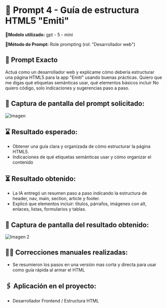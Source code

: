 # 🔹 Prompt 4 - Guía de estructura HTML5 "Emiti"

📍**Modelo utilizado:** gpt - 5 - mini

📍**Método de Prompt:** Role prompting (rol: "Desarrollador web")

## 📝 Prompt Exacto

Actuá como un desarrollador web y explicame cómo debería estructurar una página HTML5 para la app "Emití" usando buenas prácticas. Quiero que me digas qué etiquetas semánticas usar, qué elementos básicos incluir No quiero código, solo indicaciones y sugerencias paso a paso.

## 📸 Captura de pantalla del prompt solicitado:

![Imagen](https://drive.google.com/uc?export=view&id=1_vzJDTqzAON4UI9mppOjUNK_UuUynEsu)


## ⌛ Resultado esperado: 
* Obtener una guía clara y organizada de cómo estructurar la página HTML5.
* Indicaciones de qué etiquetas semánticas usar y cómo organizar el contenido

## ⏳ Resultado obtenido:
* La IA entregó un resumen paso a paso indicando la estructura de header, nav, main, section, article y footer.
* Explicó que elementos incluir: títulos, párrafos, imágenes con alt, enlaces, listas, formularios y tablas.

## 📸 Captura de pantalla del resultado obtenido:

![Imagen 2](https://drive.google.com/uc?export=view&id=1CGV8Lszfa4B8jXKbTZzstTPMDg2aaYsZ)


## ✍🏼️ Correcciones manuales realizadas: 
* Se resumieron los pasos en una versión mas corta y directa para usar como guía rápida al armar el HTML

## 🖇️ Aplicación en el proyecto:
* Desarrollador Frontend / Estructura HTML

